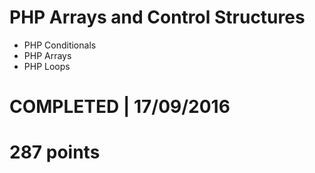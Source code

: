 # PHP Arrays and Control Structures
- PHP Conditionals
- PHP Arrays
- PHP Loops

# COMPLETED | 17/09/2016
# 287 points
